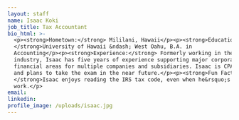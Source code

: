```yaml
---
layout: staff
name: Isaac Koki
job_title: Tax Accountant
bio_html: >-
  <p><strong>Hometown:</strong> Mililani, Hawaii</p><p><strong>Education:
  </strong>University of Hawaii &ndash; West Oahu, B.A. in
  Accounting</p><p><strong>Experience:</strong> Formerly working in the private
  industry, Isaac has five years of experience supporting major corporate
  financial areas for multiple companies and subsidiaries. Isaac is CPA eligible
  and plans to take the exam in the near future.</p><p><strong>Fun Fact:
  </strong>Isaac enjoys reading the IRS tax code, even when he&rsquo;s not at
  work.</p>
email:
linkedin:
profile_image: /uploads/isaac.jpg
---
```


